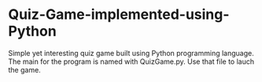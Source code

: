 # Quiz-Game-implemented-using-Python
Simple yet interesting quiz game built using Python programming language.
The main for the program is named with QuizGame.py.
Use that file to lauch the game.
